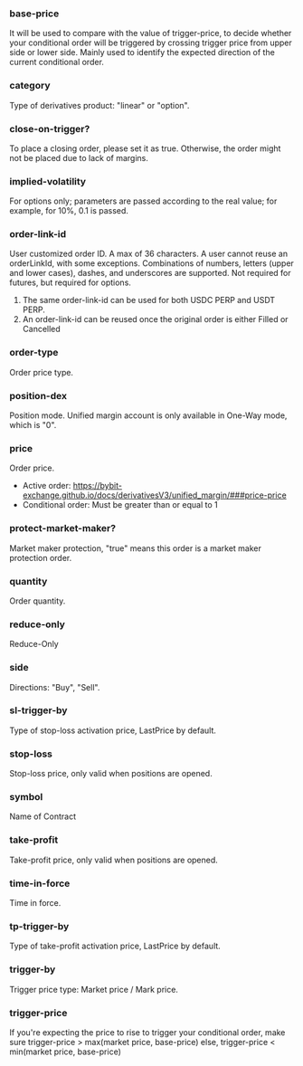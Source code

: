 
### base-price

It will be used to compare with the value of trigger-price, to decide whether
your conditional order will be triggered by crossing trigger price from upper
side or lower side.
Mainly used to identify the expected direction of the current conditional order.

### category

Type of derivatives product: "linear" or "option".

### close-on-trigger?

To place a closing order, please set it as true. Otherwise, the order might not
be placed due to lack of margins.

### implied-volatility

For options only; parameters are passed according to the real value;
for example, for 10%, 0.1 is passed.

### order-link-id

User customized order ID.
A max of 36 characters.
A user cannot reuse an orderLinkId, with some exceptions.
Combinations of numbers, letters (upper and lower cases), dashes,
and underscores are supported.
Not required for futures, but required for options.
1. The same order-link-id can be used for both USDC PERP and USDT PERP.
2. An order-link-id can be reused once the original order is either Filled or Cancelled

### order-type

Order price type.

### position-dex

Position mode. Unified margin account is only available in One-Way mode, which is "0".  

### price

Order price.
- Active order:
  https://bybit-exchange.github.io/docs/derivativesV3/unified_margin/###price-price
- Conditional order:
  Must be greater than or equal to 1

### protect-market-maker?

Market maker protection, "true" means this order is a market maker protection order.

### quantity

Order quantity.

### reduce-only

Reduce-Only

### side

Directions: "Buy", "Sell".

### sl-trigger-by

Type of stop-loss activation price, LastPrice by default.

### stop-loss

Stop-loss price, only valid when positions are opened.

### symbol

Name of Contract

### take-profit

Take-profit price, only valid when positions are opened.

### time-in-force

Time in force.

### tp-trigger-by

Type of take-profit activation price, LastPrice by default.

### trigger-by

Trigger price type: Market price / Mark price.  

### trigger-price

If you're expecting the price to rise to trigger your conditional order, make sure
trigger-price > max(market price, base-price) else,
trigger-price < min(market price, base-price)
